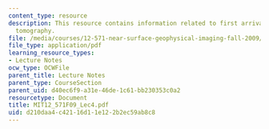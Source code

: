 ```yaml
---
content_type: resource
description: This resource contains information related to first arrival traveltime
  tomography.
file: /media/courses/12-571-near-surface-geophysical-imaging-fall-2009/d210daa4c42116d11e122b2ec59ab8c8_MIT12_571F09_Lec4.pdf
file_type: application/pdf
learning_resource_types:
- Lecture Notes
ocw_type: OCWFile
parent_title: Lecture Notes
parent_type: CourseSection
parent_uid: d40ec6f9-a31e-46de-1c61-bb230353c0a2
resourcetype: Document
title: MIT12_571F09_Lec4.pdf
uid: d210daa4-c421-16d1-1e12-2b2ec59ab8c8
---
```

